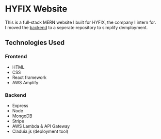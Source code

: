 # HYFIX Website
This is a full-stack MERN website I built for HYFIX, the company I intern for. I moved the [backend](https://github.com/MicaHorton/api.hyfix.ai) to a seperate repository to simplify demployment.

## Technologies Used
### Frontend
- HTML
- CSS
- React framework
- AWS Amplify
### Backend
- Express
- Node
- MongoDB
- Stripe
- AWS Lambda & API Gateway
- Claduia.js (deployment tool)